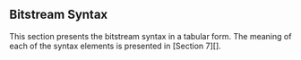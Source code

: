 ## Bitstream Syntax

This section presents the bitstream syntax in a tabular form. The meaning of
each of the syntax elements is presented in [Section 7][].
